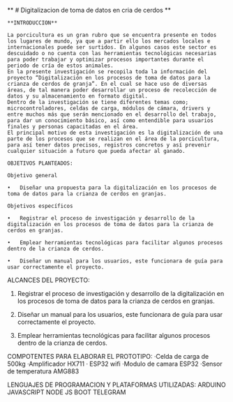 ** # Digitalizacion de toma de datos en cria de cerdos **
~~~
**INTRODUCCION**

La porcicultura es un gran rubro que se encuentra presente en todos los lugares de mundo, ya que a partir ello los mercados locales e internacionales puede ser surtidos. En algunos casos este sector es descuidado o no cuenta con las herramientas tecnológicas necesarias para poder trabajar y optimizar procesos importantes durante el periodo de cría de estos animales.
En la presente investigación se recopila toda la información del proyecto “Digitalización en los procesos de toma de datos para la crianza de cerdos de granja”. En el cual se hace uso de diversas áreas, de tal manera poder desarrollar un proceso de recolección de datos y su almacenamiento en formato digital.
Dentro de la investigación se tiene diferentes temas como; microcontroladores, celdas de carga, módulos de cámara, drivers y entre muchos más que serán mencionado en el desarrollo del trabajo, para dar un conocimiento básico, así como entendible para usuarios finales y personas capacitadas en el área.
El principal motivo de esta investigación es la digitalización de una parte de los procesos que se realizan en el área de la porcicultura, para así tener datos precisos, registros concretos y así prevenir cualquier situación a futuro que pueda afectar al ganado.
~~~
~~~
OBJETIVOS PLANTEADOS:

Objetivo general

•	Diseñar una propuesta para la digitalización en los procesos de toma de datos para la crianza de cerdos en granjas.

Objetivos específicos

•	Registrar el proceso de investigación y desarrollo de la digitalización en los procesos de toma de datos para la crianza de cerdos en granjas.

•	Emplear herramientas tecnológicas para facilitar algunos procesos dentro de la crianza de cerdos.

•	Diseñar un manual para los usuarios, este funcionara de guía para usar correctamente el proyecto.
~~~
ALCANCES DEL PROYECTO:
1.	Registrar el proceso de investigación y desarrollo de la digitalización en los procesos de toma de datos para la crianza de cerdos en granjas.

2.	Diseñar un manual para los usuarios, este funcionara de guía para usar correctamente el proyecto.

3.	Emplear herramientas tecnológicas para facilitar algunos procesos dentro de la crianza de cerdos.

COMPOTENTES PARA ELABORAR EL PROTOTIPO:
·Celda de carga de 500kg
·Amplificador HX711
· ESP32 wifi
·Modulo de camara ESP32
·Sensor de temperatura AMG883

LENGUAJES DE PROGRAMACION Y PLATAFORMAS UTILIZADAS:
ARDUINO
JAVASCRIPT
NODE JS
BOOT TELEGRAM

